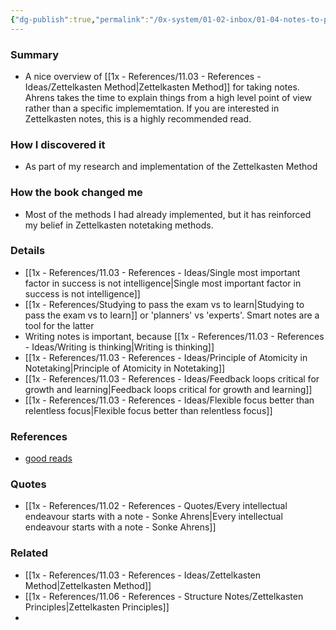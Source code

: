```yaml
---
{"dg-publish":true,"permalink":"/0x-system/01-02-inbox/01-04-notes-to-process/how-to-take-smart-notes-one-simple-technique-to-boost-writing-learning-and-thinking-sonke-ahrens-sync-conflict-20230717-230034-rdjjmzb/","title":"How to Take Smart Notes: One Simple Technique to Boost Writing, Learning and Thinking – for Students, Academics and Nonfiction Book Writers","dgShowBacklinks":false}
---
```



### Summary
- A nice overview of [[1x - References/11.03 - References - Ideas/Zettelkasten Method\|Zettelkasten Method]] for taking notes. Ahrens takes the time to explain things from a high level point of view rather than a specific implememtation. If you are interested in Zettelkasten notes, this is a highly recommended read.

### How I discovered it
- As part of my research and implementation of the Zettelkasten Method

### How the book changed me
- Most of the methods I had already implemented, but it has reinforced my belief in Zettelkasten notetaking methods.

### Details
- [[1x - References/11.03 - References - Ideas/Single most important factor in success is not intelligence\|Single most important factor in success is not intelligence]]
- [[1x - References/Studying to pass the exam vs to learn\|Studying to pass the exam vs to learn]] or 'planners' vs 'experts'. Smart notes are a tool for the latter
- Writing notes is important, because [[1x - References/11.03 - References - Ideas/Writing is thinking\|Writing is thinking]]
- [[1x - References/11.03 - References - Ideas/Principle of Atomicity in Notetaking\|Principle of Atomicity in Notetaking]]
- [[1x - References/11.03 - References - Ideas/Feedback loops critical for growth and learning\|Feedback loops critical for growth and learning]]
- [[1x - References/11.03 - References - Ideas/Flexible focus better than relentless focus\|Flexible focus better than relentless focus]]

### References
- [good reads](https://www.goodreads.com/book/show/34507927-how-to-take-smart-notes)

### Quotes
- [[1x - References/11.02 - References - Quotes/Every intellectual endeavour starts with a note - Sonke Ahrens\|Every intellectual endeavour starts with a note - Sonke Ahrens]]

### Related
- [[1x - References/11.03 - References - Ideas/Zettelkasten Method\|Zettelkasten Method]]
- [[1x - References/11.06 - References - Structure Notes/Zettelkasten Principles\|Zettelkasten Principles]]
- 
